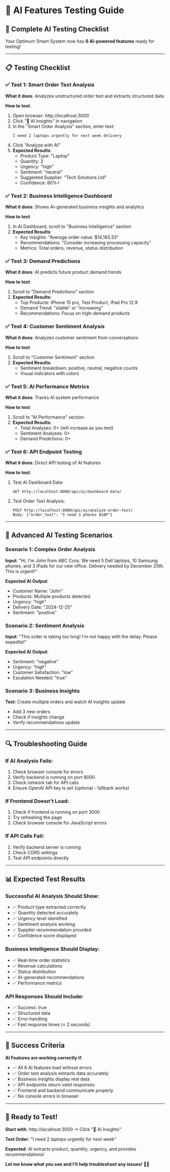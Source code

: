 # 🧪 AI Features Testing Guide

## 🚀 **Complete AI Testing Checklist**

Your Optimum Smart System now has **6 AI-powered features** ready for testing!

---

## 📋 **Testing Checklist**

### ✅ **Test 1: Smart Order Text Analysis**
**What it does**: Analyzes unstructured order text and extracts structured data

**How to test**:
1. Open browser: http://localhost:3000
2. Click "🤖 AI Insights" in navigation
3. In the "Smart Order Analysis" section, enter text:
   ```
   I need 2 laptops urgently for next week delivery
   ```
4. Click "Analyze with AI"
5. **Expected Results**:
   - Product Type: "Laptop"
   - Quantity: 2
   - Urgency: "high"
   - Sentiment: "neutral"
   - Suggested Supplier: "Tech Solutions Ltd"
   - Confidence: 80%+

### ✅ **Test 2: Business Intelligence Dashboard**
**What it does**: Shows AI-generated business insights and analytics

**How to test**:
1. In AI Dashboard, scroll to "Business Intelligence" section
2. **Expected Results**:
   - Key Insights: "Average order value: $14,183.33"
   - Recommendations: "Consider increasing processing capacity"
   - Metrics: Total orders, revenue, status distribution

### ✅ **Test 3: Demand Predictions**
**What it does**: AI predicts future product demand trends

**How to test**:
1. Scroll to "Demand Predictions" section
2. **Expected Results**:
   - Top Products: iPhone 15 pro, Test Product, iPad Pro 12.9
   - Demand Trend: "stable" or "increasing"
   - Recommendations: Focus on high-demand products

### ✅ **Test 4: Customer Sentiment Analysis**
**What it does**: Analyzes customer sentiment from conversations

**How to test**:
1. Scroll to "Customer Sentiment" section
2. **Expected Results**:
   - Sentiment breakdown: positive, neutral, negative counts
   - Visual indicators with colors

### ✅ **Test 5: AI Performance Metrics**
**What it does**: Tracks AI system performance

**How to test**:
1. Scroll to "AI Performance" section
2. **Expected Results**:
   - Total Analyses: 0+ (will increase as you test)
   - Sentiment Analyses: 0+
   - Demand Predictions: 0+

### ✅ **Test 6: API Endpoint Testing**
**What it does**: Direct API testing of AI features

**How to test**:
1. Test AI Dashboard Data:
   ```
   GET http://localhost:8000/api/ai/dashboard-data/
   ```
2. Test Order Text Analysis:
   ```
   POST http://localhost:8000/api/ai/analyze-order-text/
   Body: {"order_text": "I need 3 phones ASAP"}
   ```

---

## 🎯 **Advanced AI Testing Scenarios**

### **Scenario 1: Complex Order Analysis**
**Input**: "Hi, I'm John from ABC Corp. We need 5 Dell laptops, 10 Samsung phones, and 3 iPads for our new office. Delivery needed by December 25th. This is urgent!"

**Expected AI Output**:
- Customer Name: "John"
- Products: Multiple products detected
- Urgency: "high"
- Delivery Date: "2024-12-25"
- Sentiment: "positive"

### **Scenario 2: Sentiment Analysis**
**Input**: "This order is taking too long! I'm not happy with the delay. Please expedite!"

**Expected AI Output**:
- Sentiment: "negative"
- Urgency: "high"
- Customer Satisfaction: "low"
- Escalation Needed: "true"

### **Scenario 3: Business Insights**
**Test**: Create multiple orders and watch AI insights update
- Add 3 new orders
- Check if insights change
- Verify recommendations update

---

## 🔍 **Troubleshooting Guide**

### **If AI Analysis Fails**:
1. Check browser console for errors
2. Verify backend is running on port 8000
3. Check network tab for API calls
4. Ensure OpenAI API key is set (optional - fallback works)

### **If Frontend Doesn't Load**:
1. Check if frontend is running on port 3000
2. Try refreshing the page
3. Check browser console for JavaScript errors

### **If API Calls Fail**:
1. Verify backend server is running
2. Check CORS settings
3. Test API endpoints directly

---

## 📊 **Expected Test Results**

### **Successful AI Analysis Should Show**:
- ✅ Product type extracted correctly
- ✅ Quantity detected accurately
- ✅ Urgency level identified
- ✅ Sentiment analysis working
- ✅ Supplier recommendation provided
- ✅ Confidence score displayed

### **Business Intelligence Should Display**:
- ✅ Real-time order statistics
- ✅ Revenue calculations
- ✅ Status distribution
- ✅ AI-generated recommendations
- ✅ Performance metrics

### **API Responses Should Include**:
- ✅ Success: true
- ✅ Structured data
- ✅ Error handling
- ✅ Fast response times (< 2 seconds)

---

## 🎉 **Success Criteria**

**AI Features are working correctly if**:
- ✅ All 6 AI features load without errors
- ✅ Order text analysis extracts data accurately
- ✅ Business insights display real data
- ✅ API endpoints return valid responses
- ✅ Frontend and backend communicate properly
- ✅ No console errors in browser

---

## 🚀 **Ready to Test!**

**Start with**: http://localhost:3000 → Click "🤖 AI Insights"

**Test Order**: "I need 2 laptops urgently for next week"

**Expected**: AI extracts product, quantity, urgency, and provides recommendations!

**Let me know what you see and I'll help troubleshoot any issues!** 🧪✨




